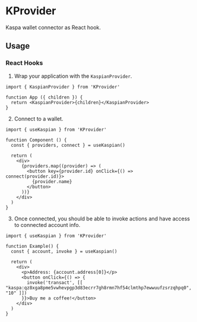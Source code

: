 # KProvider
Kaspa wallet connector as React hook.

## Usage

### React Hooks

1. Wrap your application with the `KaspianProvider`.

```tsx
import { KaspianProvider } from 'KProvider'

function App ({ children }) {
  return <KaspianProvider>{children}</KaspianProvider>
}
```

2. Connect to a wallet.

```tsx
import { useKaspian } from 'KProvider'

function Component () {
  const { providers, connect } = useKaspian()

  return (
    <div>
      {providers.map((provider) => (
        <button key={provider.id} onClick={() => connect(provider.id)}>
          {provider.name}
        </button>
      ))}
    </div>
  )
}
```

3. Once connected, you should be able to invoke actions and have access to connected account info.

```tsx
import { useKaspian } from 'KProvider'

function Example() {
  const { account, invoke } = useKaspian()

  return (
    <div>
      <p>Address: {account.address[0]}</p>
      <button onClick={() => {
        invoke('transact', [[ "kaspa:qz8xga8pme5vwhevpgp3d83ecrr7gh8rmn7hf54clmthp7ewwuufzsrzqhpq0", "10" ]])
      }}>Buy me a coffee!</button>
    </div>
  )
}
```